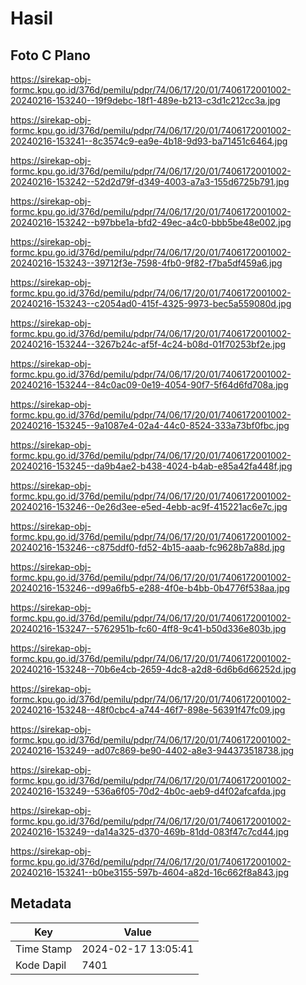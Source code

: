 # Hasil

## Foto C Plano

https://sirekap-obj-formc.kpu.go.id/376d/pemilu/pdpr/74/06/17/20/01/7406172001002-20240216-153240--19f9debc-18f1-489e-b213-c3d1c212cc3a.jpg

https://sirekap-obj-formc.kpu.go.id/376d/pemilu/pdpr/74/06/17/20/01/7406172001002-20240216-153241--8c3574c9-ea9e-4b18-9d93-ba71451c6464.jpg

https://sirekap-obj-formc.kpu.go.id/376d/pemilu/pdpr/74/06/17/20/01/7406172001002-20240216-153242--52d2d79f-d349-4003-a7a3-155d6725b791.jpg

https://sirekap-obj-formc.kpu.go.id/376d/pemilu/pdpr/74/06/17/20/01/7406172001002-20240216-153242--b97bbe1a-bfd2-49ec-a4c0-bbb5be48e002.jpg

https://sirekap-obj-formc.kpu.go.id/376d/pemilu/pdpr/74/06/17/20/01/7406172001002-20240216-153243--39712f3e-7598-4fb0-9f82-f7ba5df459a6.jpg

https://sirekap-obj-formc.kpu.go.id/376d/pemilu/pdpr/74/06/17/20/01/7406172001002-20240216-153243--c2054ad0-415f-4325-9973-bec5a559080d.jpg

https://sirekap-obj-formc.kpu.go.id/376d/pemilu/pdpr/74/06/17/20/01/7406172001002-20240216-153244--3267b24c-af5f-4c24-b08d-01f70253bf2e.jpg

https://sirekap-obj-formc.kpu.go.id/376d/pemilu/pdpr/74/06/17/20/01/7406172001002-20240216-153244--84c0ac09-0e19-4054-90f7-5f64d6fd708a.jpg

https://sirekap-obj-formc.kpu.go.id/376d/pemilu/pdpr/74/06/17/20/01/7406172001002-20240216-153245--9a1087e4-02a4-44c0-8524-333a73bf0fbc.jpg

https://sirekap-obj-formc.kpu.go.id/376d/pemilu/pdpr/74/06/17/20/01/7406172001002-20240216-153245--da9b4ae2-b438-4024-b4ab-e85a42fa448f.jpg

https://sirekap-obj-formc.kpu.go.id/376d/pemilu/pdpr/74/06/17/20/01/7406172001002-20240216-153246--0e26d3ee-e5ed-4ebb-ac9f-415221ac6e7c.jpg

https://sirekap-obj-formc.kpu.go.id/376d/pemilu/pdpr/74/06/17/20/01/7406172001002-20240216-153246--c875ddf0-fd52-4b15-aaab-fc9628b7a88d.jpg

https://sirekap-obj-formc.kpu.go.id/376d/pemilu/pdpr/74/06/17/20/01/7406172001002-20240216-153246--d99a6fb5-e288-4f0e-b4bb-0b4776f538aa.jpg

https://sirekap-obj-formc.kpu.go.id/376d/pemilu/pdpr/74/06/17/20/01/7406172001002-20240216-153247--5762951b-fc60-4ff8-9c41-b50d336e803b.jpg

https://sirekap-obj-formc.kpu.go.id/376d/pemilu/pdpr/74/06/17/20/01/7406172001002-20240216-153248--70b6e4cb-2659-4dc8-a2d8-6d6b6d66252d.jpg

https://sirekap-obj-formc.kpu.go.id/376d/pemilu/pdpr/74/06/17/20/01/7406172001002-20240216-153248--48f0cbc4-a744-46f7-898e-56391f47fc09.jpg

https://sirekap-obj-formc.kpu.go.id/376d/pemilu/pdpr/74/06/17/20/01/7406172001002-20240216-153249--ad07c869-be90-4402-a8e3-944373518738.jpg

https://sirekap-obj-formc.kpu.go.id/376d/pemilu/pdpr/74/06/17/20/01/7406172001002-20240216-153249--536a6f05-70d2-4b0c-aeb9-d4f02afcafda.jpg

https://sirekap-obj-formc.kpu.go.id/376d/pemilu/pdpr/74/06/17/20/01/7406172001002-20240216-153249--da14a325-d370-469b-81dd-083f47c7cd44.jpg

https://sirekap-obj-formc.kpu.go.id/376d/pemilu/pdpr/74/06/17/20/01/7406172001002-20240216-153241--b0be3155-597b-4604-a82d-16c662f8a843.jpg


## Metadata

| Key        | Value               |
| ---------- | ------------------- |
| Time Stamp | 2024-02-17 13:05:41 |
| Kode Dapil | 7401                |



